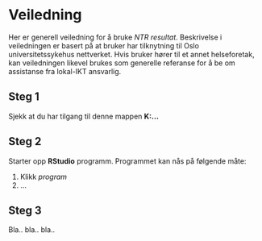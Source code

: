 # Veiledning

Her er generell veiledning for å bruke *NTR resultat*. Beskrivelse i veiledningen er
basert på at bruker har tilknytning til Oslo universitetssykehus nettverket. Hvis
bruker hører til et annet helseforetak, kan veiledningen likevel brukes som generelle
referanse for å be om assistanse fra lokal-IKT ansvarlig.

## Steg 1

Sjekk at du har tilgang til denne mappen **K:\...** 

## Steg 2

Starter opp **RStudio** programm. Programmet kan nås på følgende måte:

1. Klikk *program*
2. ... 

## Steg 3

Bla.. bla.. bla.. 
